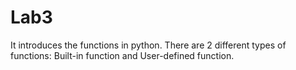 # Lab3

It introduces the functions in python. 
There are 2 different types of functions: Built-in function and User-defined function.
